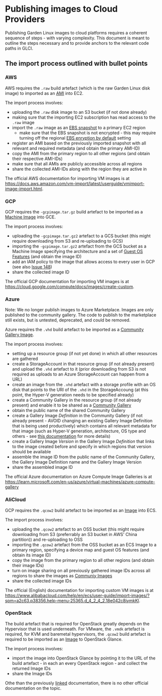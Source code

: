 # Publishing images to Cloud Providers

Publishing Garden Linux images to cloud platforms requires a coherent sequence of steps - with varying complexity. This document is meant to outline the steps necessary and to provide anchors to the relevant code paths in GLCI.

## The import process outlined with bullet points

### AWS

AWS requires the `.raw` build artefact (which is the raw Garden Linux disk image) to imported as an [AMI](https://docs.aws.amazon.com/AWSEC2/latest/UserGuide/AMIs.html) into EC2.

The import process involves:

- uploading the `.raw` disk image to an S3 bucket (if not done already)
- making sure that the importing EC2 subscription has read access to the `.raw` image
- import the `.raw` image as an [EBS snapshot](https://docs.aws.amazon.com/ebs/latest/userguide/ebs-snapshots.html) to a primary EC2 region
  - make sure that the EBS snapshot is not encrypted - this may require turning off the regional [EBS enryption by default](https://docs.aws.amazon.com/ebs/latest/userguide/encryption-by-default.html) setting
- register an AMI based on the previously imported snapshot with all relevant and required metadata (and obtain the primary AMI-ID)
- copy the AMI from the primary region to all other regions (and obtain their respective AMI-IDs)
- make sure that all AMIs are publicly accessible across all regions
- share the collected AMI-IDs along with the region they are active in

The official AWS documentation for importing VM images is at <https://docs.aws.amazon.com/vm-import/latest/userguide/vmimport-image-import.html>.

### GCP

GCP requires the `-gcpimage.tar.gz` build artefact to be imported as a [Machine Image](https://cloud.google.com/compute/docs/machine-images) into GCE.

The import process involves:

- uploading the `-gcpimage.tar.gz2` artefact to a GCS bucket (this might require downloading from S3 and re-uploading to GCS)
- importing the `-gcpimage.tar.gz2` artefact from the GCS bucket as a Machine Image specifying the architecture and a set of [Guest OS Features](https://cloud.google.com/compute/docs/images/create-custom#guest-os-features) (and obtain the image ID)
- add an IAM policy to the image that allows access to every user in GCP (see also [Issue 148](https://github.com/gardenlinux/glci/issues/148))
- share the collected image ID

The official GCP documentation for importing VM images is at <https://cloud.google.com/compute/docs/images/create-custom>.

### Azure

Note: We no longer publish images to Azure Marketplace. Images are only published to the community gallery. The code to publish to the marketplace still exists, but is untested, deprecated, and could be removed.

Azure requires the `.vhd` build artefact to be imported as a [Community Gallery Image](https://learn.microsoft.com/en-us/azure/virtual-machines/share-gallery-community).

The import process involves:

- setting up a resource group (if not yet done) in which all other resources are gathered
- create a StorageAccount in that resource group (if not already present) and upload the `.vhd` artefact to it (prior downloading from S3 is not required as uploads to an Azure StorageAccount can happen from a URL)
- create an image from the `.vhd` artefact with a storage profile with an OS disk that points to the URI of the `.vhd` in the StorageAccoung (at this point, the Hyper-V generation needs to be specified already)
- create a Community Gallery in the resource group (if not already present) and enable it to be shared as a [Community Gallery](https://learn.microsoft.com/en-us/azure/virtual-machines/share-gallery-community)
- obtain the public name of the shared Community Gallery
- create a Gallery Image _Definition_ in the Community Gallery (if not already present - AVOID changing an existing Gallery Image Definition that is being used productively) which contains all relevant metadata for that image (such as Hyper-V generation, architecture, OS type and others - see [this documentation](https://learn.microsoft.com/en-us/azure/virtual-machines/shared-image-galleries?tabs=vmsource%2Cazure-cli#image-definitions) for more details)
- create a Gallery Image _Version_ in the Gallery Image _Definition_ that links to the image created before and specify in which regions that version should be available
- assemble the image ID from the public name of the Community Gallery, the Gallery Image Definition name and the Gallery Image Version
- share the assembled image ID

The official Azure documentation on Azure Compute Image Galleries is at <https://learn.microsoft.com/en-us/azure/virtual-machines/azure-compute-gallery>

### AliCloud

GCP requires the `.qcow2` build artefact to be imported as an [Image](https://www.alibabacloud.com/help/en/ecs/user-guide/image-overview?spm=a2c63.p38356.help-menu-25365.d_4_2_0.2f162a06QLmdYT) into ECS.

The import process involves:

- uploading the `.qcow2` artefact to an OSS bucket (this might require downloading from S3 (preferrably an S3 bucket in AWS' China partition)) and re-uploading to OSS
- importing the `.qcow2` artefact from the OSS bucket as an ECS Image to a primary region, specifying a device map and guest OS features (and obtain its image ID)
- copy the image from the primary region to all other regions (and obtain their image IDs)
- turn on image sharing on all previously gathered image IDs across all regions to share the images as [Communiy Images](https://www.alibabacloud.com/help/en/ecs/user-guide/overview-12?spm=a2c63.p38356.0.i1#concept-2056865)
- share the collected image IDs

The official (English) documentation for importing custom VM images is at <https://www.alibabacloud.com/help/en/ecs/user-guide/import-images/?spm=a2c63.p38356.help-menu-25365.d_4_2_4_2.18e042c8iymkKl>.

### OpenStack

The build artefact that is required for OpenStack greatly depends on the Hypervisor that is used underneath. For VMware, the `.vmdk` artefact is required, for KVM and baremetal hypervisors, the `.qcow2` build artefact is required to be imported as an [Image](https://docs.openstack.org/glance/pike/admin/manage-images.html) to OpenStack Glance.

The import process involves:

- import the image into OpenStack Glance by pointing it to the URL of the build artefact - in each an every OpenStack region - and collect the returned Image IDs
- share the Image IDs

Othe than the previously [linked](https://docs.openstack.org/glance/pike/admin/manage-images.html) documentation, there is no other official documentation on the topic.
